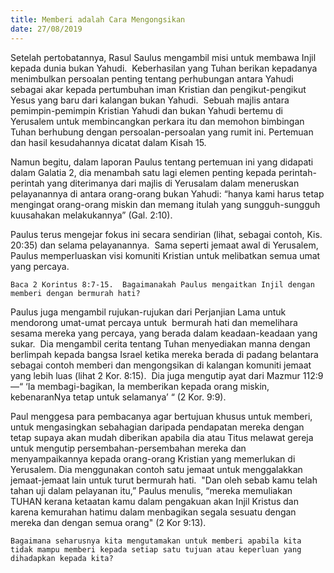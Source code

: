 ```yaml
---
title: Memberi adalah Cara Mengongsikan
date: 27/08/2019
---
```


Setelah pertobatannya, Rasul Saulus mengambil misi untuk membawa Injil kepada dunia bukan Yahudi.  Keberhasilan yang Tuhan berikan kepadanya menimbulkan persoalan penting tentang perhubungan antara Yahudi sebagai akar kepada pertumbuhan iman Kristian dan pengikut-pengikut Yesus yang baru dari kalangan bukan Yahudi.  Sebuah majlis antara pemimpin-pemimpin Kristian Yahudi dan bukan Yahudi bertemu di Yerusalem untuk membincangkan perkara itu dan memohon bimbingan Tuhan berhubung dengan persoalan-persoalan yang rumit ini. Pertemuan dan hasil kesudahannya dicatat dalam Kisah 15.

Namun begitu, dalam laporan Paulus tentang pertemuan ini yang didapati dalam Galatia 2, dia menambah satu lagi elemen penting kepada perintah-perintah yang diterimanya dari majlis di Yerusalam dalam meneruskan pelayanannya di antara orang-orang bukan Yahudi: “hanya kami harus tetap mengingat orang-orang miskin dan memang itulah yang sungguh-sungguh kuusahakan melakukannya” (Gal. 2:10).

Paulus terus mengejar fokus ini secara sendirian (lihat, sebagai contoh, Kis. 20:35) dan selama pelayanannya.  Sama seperti jemaat awal di Yerusalem, Paulus memperluaskan visi komuniti Kristian untuk melibatkan semua umat yang percaya.

`Baca 2 Korintus 8:7-15.  Bagaimanakah Paulus mengaitkan Injil dengan memberi dengan bermurah hati?`

Paulus juga mengambil rujukan-rujukan dari Perjanjian Lama untuk mendorong umat-umat percaya untuk  bermurah hati dan memelihara sesama mereka yang percaya, yang berada dalam keadaan-keadaan yang sukar.  Dia mengambil cerita tentang Tuhan menyediakan manna dengan berlimpah kepada bangsa Israel ketika mereka berada di padang belantara sebagai contoh memberi dan mengongsikan di kalangan komuniti jemaat yang lebih luas (lihat 2 Kor. 8:15).  Dia juga mengutip ayat dari Mazmur 112:9—“ ‘Ia membagi-bagikan, Ia memberikan kepada orang miskin, kebenaranNya tetap untuk selamanya’ “ (2 Kor. 9:9).

Paul menggesa para pembacanya agar bertujuan khusus untuk memberi, untuk mengasingkan sebahagian daripada pendapatan mereka dengan  tetap supaya akan mudah diberikan apabila dia atau Titus melawat gereja untuk mengutip persembahan-persembahan mereka dan menyampaikannya kepada orang-orang Kristian yang memerlukan di Yerusalem. Dia menggunakan contoh satu jemaat untuk menggalakkan jemaat-jemaat lain untuk turut bermurah hati.  "Dan oleh sebab kamu telah tahan uji dalam pelayanan itu,” Paulus menulis, “mereka memuliakan TUHAN kerana ketaatan kamu dalam pengakuan akan Injil Kristus dan karena kemurahan hatimu dalam menbagikan segala sesuatu dengan mereka dan dengan semua orang" (2 Kor 9:13).

`Bagaimana seharusnya kita mengutamakan untuk memberi apabila kita tidak mampu memberi kepada setiap satu tujuan atau keperluan yang dihadapkan kepada kita?`